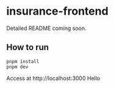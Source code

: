 # insurance-frontend

Detailed README coming soon.

## How to run

```shell
pnpm install
pnpm dev
```
Access at http://localhost:3000
Hello